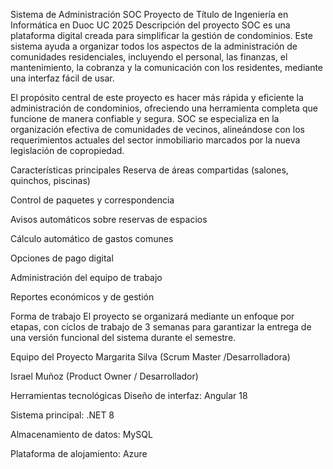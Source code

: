 Sistema de Administración SOC
Proyecto de Título de Ingeniería en Informática en Duoc UC 2025
Descripción del proyecto
SOC es una plataforma digital creada para simplificar la gestión de condominios. Este sistema ayuda a organizar todos los aspectos de la administración de comunidades residenciales, incluyendo el personal, las finanzas, el mantenimiento, la cobranza y la comunicación con los residentes, mediante una interfaz fácil de usar.

El propósito central de este proyecto es hacer más rápida y eficiente la administración de condominios, ofreciendo una herramienta completa que funcione de manera confiable y segura. SOC se especializa en la organización efectiva de comunidades de vecinos, alineándose con los requerimientos actuales del sector inmobiliario marcados por la nueva legislación de copropiedad.

Características principales
Reserva de áreas compartidas (salones, quinchos, piscinas)

Control de paquetes y correspondencia

Avisos automáticos sobre reservas de espacios

Cálculo automático de gastos comunes

Opciones de pago digital

Administración del equipo de trabajo

Reportes económicos y de gestión

Forma de trabajo
El proyecto se organizará mediante un enfoque por etapas, con ciclos de trabajo de 3 semanas para garantizar la entrega de una versión funcional del sistema durante el semestre.

Equipo del Proyecto
Margarita Silva (Scrum Master /Desarrolladora)

Israel Muñoz (Product Owner / Desarrollador)

Herramientas tecnológicas
Diseño de interfaz: Angular 18

Sistema principal: .NET 8

Almacenamiento de datos: MySQL

Plataforma de alojamiento: Azure
